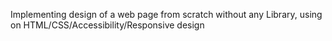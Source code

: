 Implementing design of a web page from scratch without any Library, using on HTML/CSS/Accessibility/Responsive design